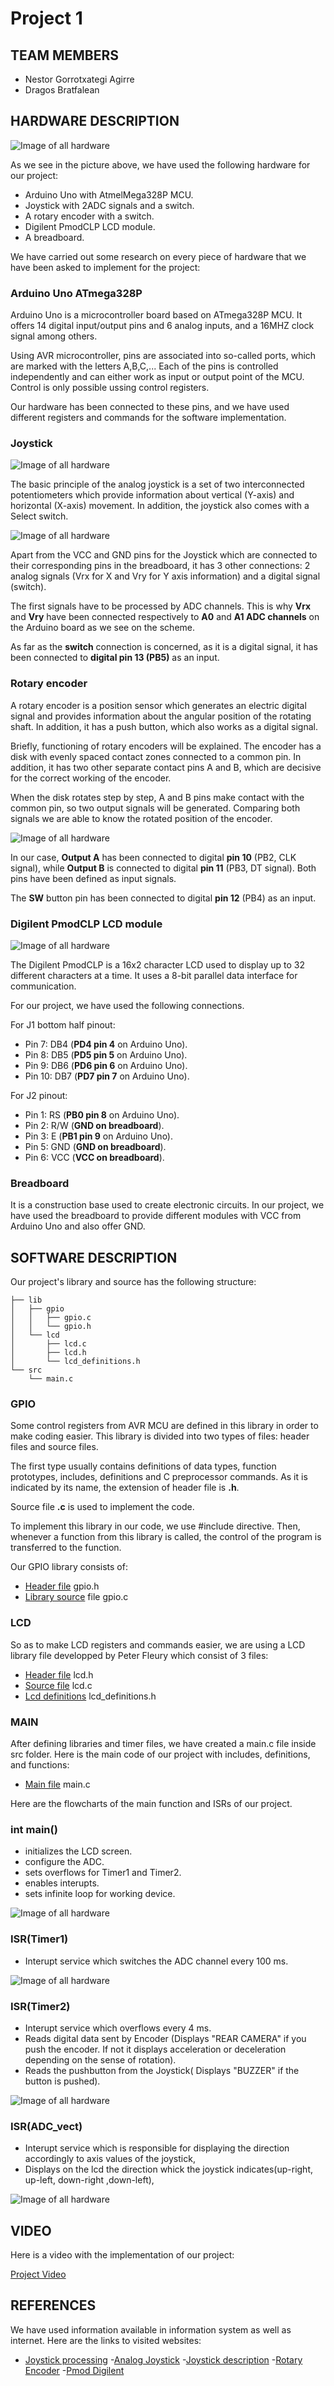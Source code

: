 # Project 1
## TEAM MEMBERS
- Nestor Gorrotxategi Agirre
- Dragos Bratfalean
## HARDWARE DESCRIPTION
![Image of all hardware](https://github.com/NestorGorrotxategi/digitalelectronics2/blob/main/lab-project1/Schematic.png)

As we see in the picture above, we have used the following hardware for our project:
- Arduino Uno with AtmelMega328P MCU.
- Joystick with 2ADC signals and a switch.
- A rotary encoder with a switch.
- Digilent PmodCLP LCD module.
- A breadboard.

We have carried out some research on every piece of hardware that we have been asked to implement for the project:

### Arduino Uno ATmega328P

Arduino Uno is a microcontroller board based on ATmega328P MCU. It offers 14 digital input/output pins and 6 analog inputs, and a 16MHZ clock signal among others.

Using AVR microcontroller, pins are associated into so-called ports, which are marked with the letters A,B,C,... Each of the pins is controlled independently and can either work as input or output point of the MCU. Control is only possible ussing control registers.

Our hardware has been connected to these pins, and we have used different registers and commands for the software implementation.

### Joystick

![Image of all hardware](https://github.com/NestorGorrotxategi/digitalelectronics2/blob/main/lab-project1/joystick%20image.jpg)

The basic principle of the analog joystick is a set of two interconnected potentiometers which provide information about vertical (Y-axis) and horizontal (X-axis) movement. In addition, the joystick also comes with a Select switch.

![Image of all hardware](https://github.com/NestorGorrotxategi/digitalelectronics2/blob/main/lab-project1/joystick%20axis.avif)

Apart from the VCC and GND pins for the Joystick which are connected to their corresponding pins in the breadboard, it has 3 other connections: 2 analog signals (Vrx for X and Vry for Y axis information) and a digital signal (switch). 

The first signals have to be processed by ADC channels. This is why **Vrx** and **Vry** have been connected respectively to **A0** and **A1 ADC channels** on the Arduino board as we see on the scheme.

As far as the **switch** connection is concerned, as it is a digital signal, it has been connected to **digital pin 13 (PB5)** as an input.

### Rotary encoder

A rotary encoder is a position sensor which generates an electric digital signal and provides information about the angular position of the rotating shaft. In addition, it has a push button, which also works as a digital signal.

Briefly, functioning of rotary encoders will be explained. The encoder has a disk with evenly spaced contact zones connected to a common pin. In addition, it has two other separate contact pins A and B, which are decisive for the correct working of the encoder. 

When the disk rotates step by step, A and B pins make contact with the common pin, so two output signals will be generated. Comparing both signals we are able to know the rotated position of the encoder.

![Image of all hardware](https://github.com/NestorGorrotxategi/digitalelectronics2/blob/main/lab-project1/Rotary-Encoder-Arduino-Tutorial-Example.webp)

In our case, **Output A** has been connected to digital **pin 10** (PB2, CLK signal), while **Output B** is connected to digital **pin 11** (PB3, DT signal). Both pins have been defined as input signals.

The **SW** button pin has been connected to digital **pin 12** (PB4) as an input.

### Digilent PmodCLP LCD module

![Image of all hardware](https://github.com/NestorGorrotxategi/digitalelectronics2/blob/main/lab-project1/Digilent_PmodCLP_30044294-01.jpg)

The Digilent PmodCLP is a 16x2 character LCD used to display up to 32 different characters at a time. It uses a 8-bit parallel data interface for communication.

For our project, we have used the following connections.

For J1 bottom half pinout:
- Pin 7: DB4 (**PD4 pin 4** on Arduino Uno).
- Pin 8: DB5 (**PD5 pin 5** on Arduino Uno).
- Pin 9: DB6 (**PD6 pin 6** on Arduino Uno).
- Pin 10: DB7 (**PD7 pin 7** on Arduino Uno).

For J2 pinout:
- Pin 1: RS (**PB0 pin 8** on Arduino Uno).
- Pin 2: R/W (**GND on breadboard**).
- Pin 3: E (**PB1 pin 9** on Arduino Uno).
- Pin 5: GND (**GND on breadboard**).
- Pin 6: VCC (**VCC on breadboard**).

### Breadboard

It is a construction base used to create electronic circuits. In our project, we have used the breadboard to provide different modules with VCC from Arduino Uno and also offer GND.


## SOFTWARE DESCRIPTION

Our project's library and source has the following structure:
```
├── lib
│   ├── gpio
│   │   ├── gpio.c
│   │   └── gpio.h
│   └── lcd
│       ├── lcd.c
│       ├── lcd.h
│       └── lcd_definitions.h
└── src
    └── main.c

```

### GPIO

Some control registers from AVR MCU are defined in this library in order to make coding easier. This library is divided into two types of files: header files and source files.

The first type usually contains definitions of data types, function prototypes, includes, definitions and C preprocessor commands. As it is indicated by its name, the extension of header file is **.h**. 

Source file **.c** is used to implement the code.

To implement this library in our code, we use #include directive. Then, whenever a function from this library is called, the control of the program is transferred to the function.

Our GPIO library consists of:
- [Header file](https://github.com/NestorGorrotxategi/digitalelectronics2/blob/main/lab-project1/lib/gpio/gpio.h) gpio.h
- [Library source](https://github.com/NestorGorrotxategi/digitalelectronics2/blob/main/lab-project1/lib/gpio/gpio.c) file gpio.c


### LCD

So as to make LCD registers and commands easier, we are using a LCD library file developped by Peter Fleury which consist of 3 files:

- [Header file](https://github.com/NestorGorrotxategi/digitalelectronics2/blob/main/lab-project1/lib/lcd/lcd.h) lcd.h
- [Source file](https://github.com/NestorGorrotxategi/digitalelectronics2/blob/main/lab-project1/lib/lcd/lcd.c) lcd.c
- [Lcd definitions](https://github.com/NestorGorrotxategi/digitalelectronics2/blob/main/lab-project1/lib/lcd/lcd_definitions.h) lcd_definitions.h

### MAIN

After defining libraries and timer files, we have created a main.c file inside src folder. Here is the main code of our project with includes, definitions, and functions:

- [Main file](https://github.com/NestorGorrotxategi/digitalelectronics2/blob/main/lab-project1/src/main.c) main.c

Here are the flowcharts of the main function and ISRs of our project.

### int main()

* initializes the LCD screen.
* configure the ADC.
* sets overflows for Timer1 and Timer2.
* enables interupts.
* sets infinite loop for working device.

![Image of all hardware](https://github.com/NestorGorrotxategi/digitalelectronics2/blob/main/lab-project1/flowcharts/main.png)




### ISR(Timer1)

* Interupt service which switches the ADC channel every 100 ms.

![Image of all hardware](https://github.com/NestorGorrotxategi/digitalelectronics2/blob/main/lab-project1/flowcharts/TIMER1.jpg)




### ISR(Timer2)

* Interupt service which overflows every 4 ms.
* Reads digital data sent by Encoder (Displays "REAR CAMERA" if you push the encoder. If not it displays acceleration or deceleration depending on the sense of rotation).
* Reads the pushbutton from the Joystick( Displays "BUZZER" if the button is pushed).

![Image of all hardware](https://github.com/NestorGorrotxategi/digitalelectronics2/blob/main/lab-project1/flowcharts/TIMER2.png)




### ISR(ADC_vect)

* Interupt service which is responsible for displaying the direction accordingly to axis values of the joystick,
* Displays on the lcd the direction whick the joystick indicates(up-right, up-left, down-right ,down-left),

![Image of all hardware](https://github.com/NestorGorrotxategi/digitalelectronics2/blob/main/lab-project1/flowcharts/ADC_vect.png)




## VIDEO

Here is a video with the implementation of our project:

[Project Video](https://youtube.com/shorts/sMx07z7edAQ)

## REFERENCES

We have used information available in information system as well as internet. Here are the links to visited websites:

- [Joystick processing](https://create.arduino.cc/projecthub/MinukaThesathYapa/arduino-thumb-joystick-to-processing-92c182)
-[Analog Joystick](https://exploreembedded.com/wiki/Analog_JoyStick_with_Arduino)
-[Joystick description](https://navody.dratek.cz/navody-k-produktum/arduino-joystick-ps2.html)
-[Rotary Encoder](https://howtomechatronics.com/tutorials/arduino/rotary-encoder-works-use-arduino/)
-[Pmod Digilent](https://digilent.com/reference/pmod/pmodclp/start)

